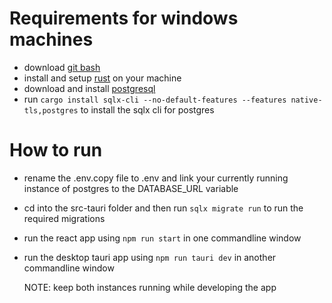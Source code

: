 # Requirements for windows machines
- download [git bash](https://git-scm.com/downloads)
- install and setup [rust](https://www.rust-lang.org/tools/install) on your machine
- download and install [postgresql](https://www.enterprisedb.com/downloads/postgres-postgresql-downloads)
- run `cargo install sqlx-cli --no-default-features --features native-tls,postgres` to install the sqlx cli for postgres

# How to run
- rename the .env.copy file to .env and link your currently running instance of postgres to the DATABASE_URL variable
- cd into the src-tauri folder and then run `sqlx migrate run` to run the required migrations
- run the react app using `npm run start` in one commandline window
- run the desktop tauri app using `npm run tauri dev` in another commandline window

    NOTE: keep both instances running while developing the app